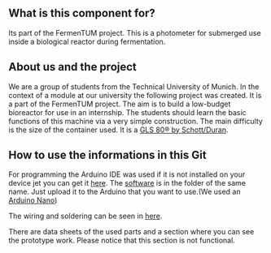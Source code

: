 ## What is this component for?
Its part of the FermenTUM project. This is a photometer for submerged use inside a biological reactor during fermentation.

## About us and the project
We are a group of students from the Technical University of Munich. In the context of a module at our university the following project was created. It is a part of the FermenTUM project. The aim is to build a low-budget bioreactor for use in an internship. The students should learn the basic functions of this machine via a very simple construction. The main difficulty is the size of the container used. It is a [GLS 80® by Schott/Duran](https://www.duran-group.com/uploads/tx_fedownloads/GLS80_A5_E_01.pdf).

## How to use the informations in this Git
For programming the Arduino IDE was used if it is not installed on your device jet you can get it [here](https://www.arduino.cc/en/Main/Software). The [software](https://github.com/Mrdayday/Online-submerged-photometer/tree/master/Software) is in the folder of the same name. Just upload it to the Arduino that you want to use.(We used an [Arduino Nano](https://www.arduino.cc/en/Guide/ArduinoNano))

The wiring and soldering can be seen in [here](https://github.com/Mrdayday/Online-submerged-photometer/blob/master/Wiring.md).

There are data sheets of the used parts and a section where you can see the prototype work. Please notice that this section is not functional.
